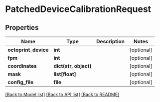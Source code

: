 # PatchedDeviceCalibrationRequest

## Properties
Name | Type | Description | Notes
------------ | ------------- | ------------- | -------------
**octoprint_device** | **int** |  | [optional] 
**fpm** | **int** |  | [optional] 
**coordinates** | **dict(str, object)** |  | [optional] 
**mask** | **list[float]** |  | [optional] 
**config_file** | **file** |  | [optional] 

[[Back to Model list]](../README.md#documentation-for-models) [[Back to API list]](../README.md#documentation-for-api-endpoints) [[Back to README]](../README.md)


